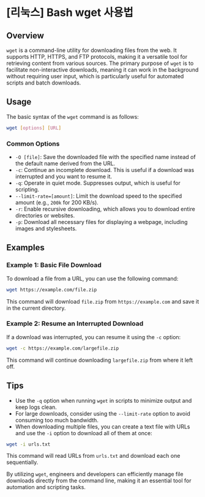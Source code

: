 # [리눅스] Bash wget 사용법

## Overview
`wget` is a command-line utility for downloading files from the web. It supports HTTP, HTTPS, and FTP protocols, making it a versatile tool for retrieving content from various sources. The primary purpose of `wget` is to facilitate non-interactive downloads, meaning it can work in the background without requiring user input, which is particularly useful for automated scripts and batch downloads.

## Usage
The basic syntax of the `wget` command is as follows:

```bash
wget [options] [URL]
```

### Common Options
- `-O [file]`: Save the downloaded file with the specified name instead of the default name derived from the URL.
- `-c`: Continue an incomplete download. This is useful if a download was interrupted and you want to resume it.
- `-q`: Operate in quiet mode. Suppresses output, which is useful for scripting.
- `--limit-rate=[amount]`: Limit the download speed to the specified amount (e.g., `200k` for 200 KB/s).
- `-r`: Enable recursive downloading, which allows you to download entire directories or websites.
- `-p`: Download all necessary files for displaying a webpage, including images and stylesheets.

## Examples

### Example 1: Basic File Download
To download a file from a URL, you can use the following command:

```bash
wget https://example.com/file.zip
```
This command will download `file.zip` from `https://example.com` and save it in the current directory.

### Example 2: Resume an Interrupted Download
If a download was interrupted, you can resume it using the `-c` option:

```bash
wget -c https://example.com/largefile.zip
```
This command will continue downloading `largefile.zip` from where it left off.

## Tips
- Use the `-q` option when running `wget` in scripts to minimize output and keep logs clean.
- For large downloads, consider using the `--limit-rate` option to avoid consuming too much bandwidth.
- When downloading multiple files, you can create a text file with URLs and use the `-i` option to download all of them at once:

```bash
wget -i urls.txt
```
This command will read URLs from `urls.txt` and download each one sequentially.

By utilizing `wget`, engineers and developers can efficiently manage file downloads directly from the command line, making it an essential tool for automation and scripting tasks.